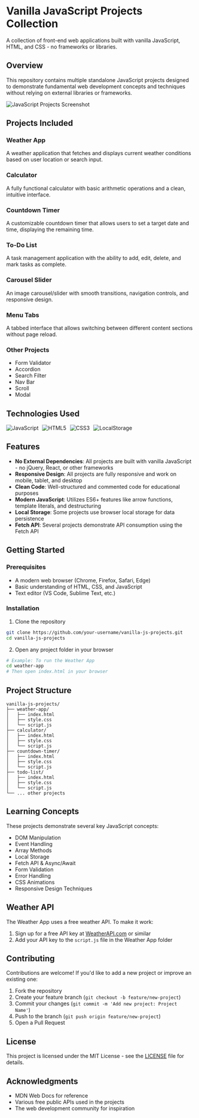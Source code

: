 # Vanilla JavaScript Projects Collection

A collection of front-end web applications built with vanilla JavaScript, HTML, and CSS - no frameworks or libraries.

## Overview

This repository contains multiple standalone JavaScript projects designed to demonstrate fundamental web development concepts and techniques without relying on external libraries or frameworks.

![JavaScript Projects Screenshot](https://path-to-your-screenshot.png)

## Projects Included

### Weather App
A weather application that fetches and displays current weather conditions based on user location or search input.

### Calculator
A fully functional calculator with basic arithmetic operations and a clean, intuitive interface.

### Countdown Timer
A customizable countdown timer that allows users to set a target date and time, displaying the remaining time.

### To-Do List
A task management application with the ability to add, edit, delete, and mark tasks as complete.

### Carousel Slider
An image carousel/slider with smooth transitions, navigation controls, and responsive design.

### Menu Tabs
A tabbed interface that allows switching between different content sections without page reload.

### Other Projects
- Form Validator
- Accordion
- Search Filter
- Nav Bar
- Scroll
- Modal

## Technologies Used

<div style="display: flex; gap: 10px; flex-wrap: wrap;">
  <img src="https://img.shields.io/badge/JavaScript-F7DF1E?style=for-the-badge&logo=javascript&logoColor=black" alt="JavaScript" />
  <img src="https://img.shields.io/badge/HTML5-E34F26?style=for-the-badge&logo=html5&logoColor=white" alt="HTML5" />
  <img src="https://img.shields.io/badge/CSS3-1572B6?style=for-the-badge&logo=css3&logoColor=white" alt="CSS3" />
  <img src="https://img.shields.io/badge/LocalStorage-999999?style=for-the-badge&logo=data:image/png;base64,iVBORw0KGgoAAAANSUhEUgAAAA4AAAAOCAYAAAAfSC3RAAAABmJLR0QA/wD/AP+gvaeTAAAAnUlEQVQokZXSMQrCUAzG8X+foLh2KDgLBQ/hIbyDi4uLg4OLOHkOzyA4OHoHB90EZ4cOFkFaq1QFv+XV5JeQhATJsizJkmTAO8/zUocPA15AGZDACRgajlhQB0Cx86JaC+zNOQQkPc5Z3bReMF3AEahtjQN4RC0ZsAE2hmVQDy6WnNdYMMuuHW+BZwyoFhQwUKXxXc41XNXS/xeqgc8PaR9pTt870OsAAAAASUVORK5CYII=" alt="LocalStorage" />
</div>

## Features

- **No External Dependencies**: All projects are built with vanilla JavaScript - no jQuery, React, or other frameworks
- **Responsive Design**: All projects are fully responsive and work on mobile, tablet, and desktop
- **Clean Code**: Well-structured and commented code for educational purposes
- **Modern JavaScript**: Utilizes ES6+ features like arrow functions, template literals, and destructuring
- **Local Storage**: Some projects use browser local storage for data persistence
- **Fetch API**: Several projects demonstrate API consumption using the Fetch API

## Getting Started

### Prerequisites

- A modern web browser (Chrome, Firefox, Safari, Edge)
- Basic understanding of HTML, CSS, and JavaScript
- Text editor (VS Code, Sublime Text, etc.)

### Installation

1. Clone the repository
```bash
git clone https://github.com/your-username/vanilla-js-projects.git
cd vanilla-js-projects
```

2. Open any project folder in your browser
```bash
# Example: To run the Weather App
cd weather-app
# Then open index.html in your browser
```

## Project Structure

```
vanilla-js-projects/
├── weather-app/
│   ├── index.html
│   ├── style.css
│   └── script.js
├── calculator/
│   ├── index.html
│   ├── style.css
│   └── script.js
├── countdown-timer/
│   ├── index.html
│   ├── style.css
│   └── script.js
├── todo-list/
│   ├── index.html
│   ├── style.css
│   └── script.js
└── ... other projects
```

## Learning Concepts

These projects demonstrate several key JavaScript concepts:

- DOM Manipulation
- Event Handling
- Array Methods
- Local Storage
- Fetch API & Async/Await
- Form Validation
- Error Handling
- CSS Animations
- Responsive Design Techniques

## Weather API

The Weather App uses a free weather API. To make it work:
1. Sign up for a free API key at [WeatherAPI.com](https://www.weatherapi.com/) or similar
2. Add your API key to the `script.js` file in the Weather App folder

## Contributing

Contributions are welcome! If you'd like to add a new project or improve an existing one:

1. Fork the repository
2. Create your feature branch (`git checkout -b feature/new-project`)
3. Commit your changes (`git commit -m 'Add new project: Project Name'`)
4. Push to the branch (`git push origin feature/new-project`)
5. Open a Pull Request

## License

This project is licensed under the MIT License - see the [LICENSE](LICENSE) file for details.

## Acknowledgments

- MDN Web Docs for reference
- Various free public APIs used in the projects
- The web development community for inspiration

